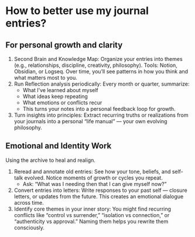 # How to better use my journal entries?

## For personal growth and clarity

1. Second Brain and Knowledge Map: Organize your entries into themes (e.g., relationships, discipline, creativity, philosophy). Tools: Notion, Obsidian, or Logseq. Over time, you’ll see patterns in how you think and what matters most to you.
2. Run Reflection analysis periodically: Every month or quarter, summarize:
    - What I’ve learned about myself
    - What ideas keep repeating
    - What emotions or conflicts recur
    - This turns your notes into a personal feedback loop for growth.
3. Turn insights into principles: Extract recurring truths or realizations from your journals into a personal “life manual” — your own evolving philosophy.

## Emotional and Identity Work

Using the archive to heal and realign.

1. Reread and annotate old entries: See how your tone, beliefs, and self-talk evolved. Notice moments of growth or cycles you repeat.
    - Ask: “What was I needing then that I can give myself now?”
2. Convert entries into letters: Write responses to your past self — closure letters, or updates from the future. This creates an emotional dialogue across time.
3. Identify core themes in your inner story: You might find recurring conflicts like “control vs surrender,” “isolation vs connection,” or “authenticity vs approval.” Naming them helps you rewrite them consciously.
